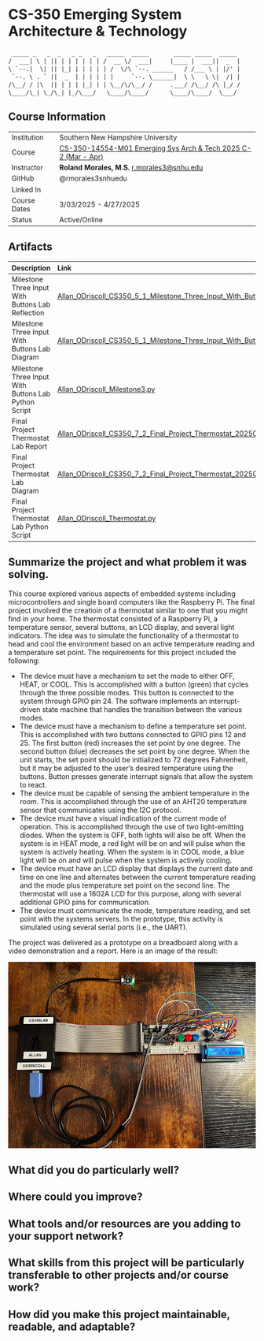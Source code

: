 # CS-350 Emerging System Architecture & Technology

```
 _____ _   _  _   _ _   _   _____  _____       _____ _____  _____ 
/  ___| \ | || | | | | | | /  __ \/  ___|     |____ |  ___||  _  |
\ `--.|  \| || |_| | | | | | /  \/\ `--. ______   / /___ \ | |/' |
 `--. \ . ` ||  _  | | | | | |     `--. \______|  \ \   \ \|  /| |
/\__/ / |\  || | | | |_| | | \__/\/\__/ /     .___/ /\__/ /\ |_/ /
\____/\_| \_/\_| |_/\___/   \____/\____/      \____/\____/  \___/ 
```                                                               

## Course Information

|              |                                                                                                                                                                            |
| ------------ | -------------------------------------------------------------------------------------------------------------------------------------------------------------------------- |
| Institution  | Southern New Hampshire University                                                                                                                                          |
| Course       | [CS-350-14554-M01 Emerging Sys Arch & Tech 2025 C-2 (Mar - Apr)](https://learn.snhu.edu/d2l/home/1860290 "CS-350-14554-M01 Emerging Sys Arch & Tech 2025 C-2 (Mar - Apr)") |
| Instructor   | **Roland Morales, M.S.** r.morales3@snhu.edu                                                                                                                               |
| GitHub       | @rmorales3snhuedu                                                                                                                                                          |
| Linked In    |                                                                                                                                                                            |
| Course Dates | 3/03/2025 - 4/27/2025                                                                                                                                                      |
| Status       | Active/Online                                                                                                                                                              |


## Artifacts

| Description                                           | Link                                                                                                                                                                         |
| :---------------------------------------------------- | :--------------------------------------------------------------------------------------------------------------------------------------------------------------------------- |
| Milestone Three Input With Buttons Lab Reflection     | [Allan_ODriscoll_CS350_5_1_Milestone_Three_Input_With_Buttons_Lab_20250405.docx](artifacts/Allan_ODriscoll_CS350_5_1_Milestone_Three_Input_With_Buttons_Lab_20250405.docx)             |
| Milestone Three Input With Buttons Lab Diagram        | [Allan_ODriscoll_CS350_5_1_Milestone_Three_Input_With_Buttons_Lab_20250405.drawio.pdf](artifacts/Allan_ODriscoll_CS350_5_1_Milestone_Three_Input_With_Buttons_Lab_20250405.drawio.pdf) |
| Milestone Three Input With Buttons Lab Python Script  | [Allan_ODriscoll_Milestone3.py](artifacts/Allan_ODriscoll_Milestone3.py)                                                                                                               |
| Final Project Thermostat Lab Report                   | [Allan_ODriscoll_CS350_7_2_Final_Project_Thermostat_20250419.docx](artifacts/Allan_ODriscoll_CS350_7_2_Final_Project_Thermostat_20250419.docx)                                         |
| Final Project Thermostat Lab Diagram                  | [Allan_ODriscoll_CS350_7_2_Final_Project_Thermostat_20250419.drawio.pdf](artifacts/Allan_ODriscoll_CS350_7_2_Final_Project_Thermostat_20250419.drawio.pdf)                             |
| Final Project Thermostat Lab Python Script            | [Allan_ODriscoll_Thermostat.py](artifacts/Allan_ODriscoll_Thermostat.py)                                                                                                               |

## Summarize the project and what problem it was solving.

This course explored various aspects of embedded systems including microcontrollers and single board computers like the Raspberry Pi. The final project involved the creatioin of a thermostat similar to one that you might find in your home. The thermostat consisted of a Raspberry Pi, a temperature sensor, several buttons, an LCD display, and several light indicators. The idea was to simulate the functionality of a thermostat to head and cool the environment based on an active temperature reading and a temperature set point. The requirements for this project included the following:

- The device must have a mechanism to set the mode to either OFF, HEAT, or COOL. This is accomplished with a button (green) that cycles through the three possible modes. This button is connected to the system through GPIO pin 24. The software implements an interrupt-driven state machine that handles the transition between the various modes.
- The device must have a mechanism to define a temperature set point. This is accomplished with two buttons connected to GPIO pins 12 and 25. The first button (red) increases the set point by one degree. The second button (blue) decreases the set point by one degree. When the unit starts, the set point should be initialized to 72 degrees Fahrenheit, but it may be adjusted to the user’s desired temperature using the buttons. Button presses generate interrupt signals that allow the system to react.
- The device must be capable of sensing the ambient temperature in the room. This is accomplished through the use of an AHT20 temperature sensor that communicates using the I2C protocol.
- The device must have a visual indication of the current mode of operation. This is accomplished through the use of two light-emitting diodes. When the system is OFF, both lights will also be off. When the system is in HEAT mode, a red light will be on and will pulse when the system is actively heating. When the system is in COOL mode, a blue light will be on and will pulse when the system is actively cooling.
- The device must have an LCD display that displays the current date and time on one line and alternates between the current temperature reading and the mode plus temperature set point on the second line. The thermostat will use a 1602A LCD for this purpose, along with several additional GPIO pins for communication.
- The device must communicate the mode, temperature reading, and set point with the systems servers. In the prototype, this activity is simulated using several serial ports (i.e., the UART).

The project was delivered as a prototype on a breadboard along with a video demonstration and a report. Here is an image of the result:

![Image of Final Project](images/IMG_7729_2.png)

## What did you do particularly well?

## Where could you improve?

## What tools and/or resources are you adding to your support network?

## What skills from this project will be particularly transferable to other projects and/or course work?

## How did you make this project maintainable, readable, and adaptable?